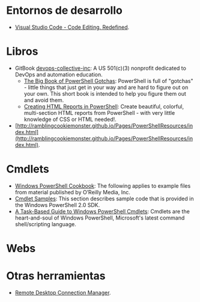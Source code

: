 # Entornos de desarrollo

* [Visual Studio Code - Code Editing. Redefined](https://code.visualstudio.com/).


# Libros

* GitBook [devops-collective-inc](https://www.gitbook.com/@devops-collective-inc): A US 501(c)(3) nonprofit dedicated to DevOps and automation education.
	* [The Big Book of PowerShell Gotchas](https://www.gitbook.com/book/devops-collective-inc/the-big-book-of-powershell-gotchas/details): PowerShell is full of "gotchas" - little things that just get in your way and are hard to figure out on your own. This short book is intended to help you figure them out and avoid them.
	* [Creating HTML Reports in PowerShell](https://www.gitbook.com/book/devops-collective-inc/creating-html-reports-in-powershell): Create beautiful, colorful, multi-section HTML reports from PowerShell - with very little knowledge of CSS or HTML needed!.	
* [http://ramblingcookiemonster.github.io/Pages/PowerShellResources/index.html](http://ramblingcookiemonster.github.io/Pages/PowerShellResources/index.html).

# Cmdlets

* [Windows PowerShell Cookbook](https://resources.oreilly.com/examples/9780596528492/): The following applies to example files from material published by O’Reilly Media, Inc. 
* [Cmdlet Samples](https://msdn.microsoft.com/en-us/library/ff602031%28v=vs.85%29.aspx): This section describes sample code that is provided in the Windows PowerShell 2.0 SDK.
* [A Task-Based Guide to Windows PowerShell Cmdlets](https://technet.microsoft.com/en-us/library/dd772285.aspx): Cmdlets are the heart-and-soul of Windows PowerShell, Microsoft's latest command shell/scripting language. 

# Webs


# Otras herramientas

* [Remote Desktop Connection Manager](https://www.microsoft.com/en-us/download/details.aspx?id=44989).
